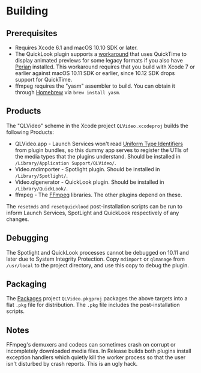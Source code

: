 Building
========

Prerequisites
-------
* Requires Xcode 6.1 and macOS 10.10 SDK or later.
* The QuickLook plugin supports a [workaround](https://github.com/Marginal/QLVideo/issues/3#issuecomment-217217855) that uses QuickTime to display animated previews for some legacy formats if you also have [Perian](https://github.com/MaddTheSane/perian) installed. This workaround requires that you build with Xcode 7 or earlier against macOS 10.11 SDK or earlier, since 10.12 SDK drops support for QuickTime.
* ffmpeg requires the "yasm" assembler to build. You can obtain it through [Homebrew](https://brew.sh) via `brew install yasm`.

Products
-------
The "QLVideo" scheme in the Xcode project `QLVideo.xcodeproj` builds the following Products:

* QLVideo.app - Launch Services won't read [Uniform Type Identifiers](http://developer.apple.com/library/mac/documentation/General/Conceptual/DevPedia-CocoaCore/UniformTypeIdentifier.html) from plugin bundles, so this dummy app serves to register the UTIs of the media types that the plugins understand. Should be installed in `/Library/Application Support/QLVideo/`.
* Video.mdimporter - Spotlight plugin. Should be installed in `/Library/Spotlight/`.
* Video.qlgenerator - QuickLook plugin. Should be installed in `/Library/QuickLook/`.
* ffmpeg - The [FFmpeg](http://ffmpeg.org/) libraries. The other plugins depend on these.

The `resetmds` and `resetquicklood` post-installation scripts can be run to inform Launch Services, SpotLight and QuickLook respectively of any changes.

Debugging
---------
The Spotlight and QuickLook processes cannot be debugged on 10.11 and later due to System Integrity Protection. Copy `mdimport` or `qlmanage` from `/usr/local` to the project directory, and use this copy to debug the plugin.

Packaging
---------
The [Packages](http://s.sudre.free.fr/Software/Packages/about.html) project `QLVideo.pkgproj` packages the above targets into a flat `.pkg` file for distribution. The `.pkg` file includes the post-installation scripts.

Notes
-----
FFmpeg's demuxers and codecs can sometimes crash on corrupt or incompletely downloaded media files. In Release builds both plugins install exception handlers which quietly kill the worker process so that the user isn't disturbed by crash reports. This is an ugly hack.
